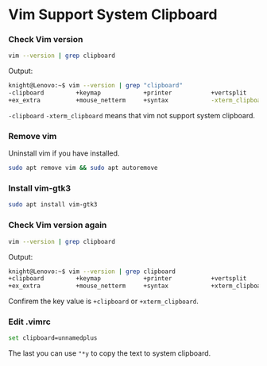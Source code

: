 # Vim Support System Clipboard

### Check Vim version

```bash
vim --version | grep clipboard
```

Output:

```bash
knight@Lenovo:~$ vim --version | grep "clipboard"
-clipboard         +keymap            +printer           +vertsplit
+ex_extra          +mouse_netterm     +syntax            -xterm_clipboard
```

`-clipboard` `-xterm_clipboard` means that vim not support system clipboard.

### Remove vim

Uninstall vim if you have installed.

```bash
sudo apt remove vim && sudo apt autoremove
```

### Install vim-gtk3

```bash
sudo apt install vim-gtk3
```

### Check Vim version again

```bash
vim --version | grep clipboard
```

Output:

```bash
knight@Lenovo:~$ vim --version | grep clipboard
+clipboard         +keymap            +printer           +vertsplit
+ex_extra          +mouse_netterm     +syntax            +xterm_clipboard
```

Confirem the key value is `+clipboard` or `+xterm_clipboard`.

### Edit .vimrc

```bash
set clipboard=unnamedplus
```

The last you can use `"*y` to copy the text to system clipboard.